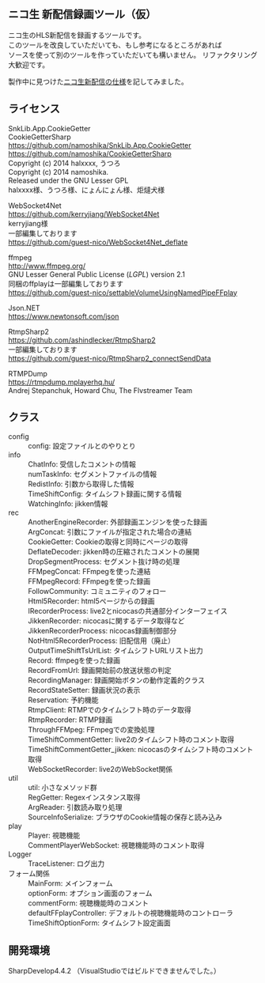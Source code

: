 ﻿﻿
## ニコ生 新配信録画ツール（仮）

ニコ生のHLS新配信を録画するツールです。  
このツールを改良していただいても、もし参考になるところがあれば  
ソースを使って別のツールを作っていただいても構いません。
リファクタリング大歓迎です。

製作中に見つけた[ニコ生新配信の仕様](siyou.md)を記してみました。

## ライセンス
SnkLib.App.CookieGetter  
CookieGetterSharp  
<https://github.com/namoshika/SnkLib.App.CookieGetter>  
<https://github.com/namoshika/CookieGetterSharp>  
Copyright (c) 2014 halxxxx, うつろ  
Copyright (c) 2014 namoshika.    
Released under the GNU Lesser GPL  
halxxxx様、うつろ様、にょんにょん様、炬燵犬様  

WebSocket4Net  
<https://github.com/kerryjiang/WebSocket4Net>  
kerryjiang様  
一部編集しております  
<https://github.com/guest-nico/WebSocket4Net_deflate>  

ffmpeg  
<http://www.ffmpeg.org/>  
GNU Lesser General Public License (_LGPL_) version 2.1  
同梱のffplayは一部編集しております  
<https://github.com/guest-nico/settableVolumeUsingNamedPipeFFplay>  

Json.NET  
<https://www.newtonsoft.com/json>  

RtmpSharp2  
<https://github.com/ashindlecker/RtmpSharp2>  
一部編集しております  
<https://github.com/guest-nico/RtmpSharp2_connectSendData>  

RTMPDump  
<https://rtmpdump.mplayerhq.hu/>  
Andrej Stepanchuk, Howard Chu, The Flvstreamer Team  

## クラス
<dl>
  <dt>config</dt>
  <dd>config: 設定ファイルとのやりとり</dd>
  
  <dt>info</dt>
  <dd>ChatInfo: 受信したコメントの情報</dd>
  <dd>numTaskInfo: セグメントファイルの情報</dd>
  <dd>RedistInfo: 引数から取得した情報</dd>
  <dd>TimeShiftConfig: タイムシフト録画に関する情報</dd>
  <dd>WatchingInfo: jikken情報</dd>
  
  <dt>rec</dt>
  <dd>AnotherEngineRecorder: 外部録画エンジンを使った録画</dd>
  <dd>ArgConcat: 引数にファイルが指定された場合の連結</dd>
  <dd>CookieGetter: Cookieの取得と同時にページの取得</dd>
  <dd>DeflateDecoder: jikken時の圧縮されたコメントの展開</dd>
  <dd>DropSegmentProcess: セグメント抜け時の処理</dd>
  <dd>FFMpegConcat: FFmpegを使った連結</dd>
  <dd>FFMpegRecord: FFmpegを使った録画</dd>
  <dd>FollowCommunity: コミュニティのフォロー</dd>
  <dd>Html5Recorder: html5ページからの録画</dd>
  <dd>IRecorderProcess: live2とnicocasの共通部分インターフェイス</dd>
  <dd>JikkenRecorder: nicocasに関するデータ取得など</dd>
  <dd>JikkenRecorderProcess: nicocas録画制御部分</dd>
  <dd>NotHtml5RecorderProcess: 旧配信用（廃止）</dd>
  <dd>OutputTimeShiftTsUrlList: タイムシフトURLリスト出力</dd>
  <dd>Record: ffmpegを使った録画</dd>
  <dd>RecordFromUrl: 録画開始前の放送状態の判定</dd>
  <dd>RecordingManager: 録画開始ボタンの動作定義的クラス</dd>
  <dd>RecordStateSetter: 録画状況の表示</dd>
  <dd>Reservation: 予約機能</dd>
  <dd>RtmpClient: RTMPでのタイムシフト時のデータ取得</dd>
  <dd>RtmpRecorder: RTMP録画</dd>
  <dd>ThroughFFMpeg: FFmpegでの変換処理</dd>
  <dd>TimeShiftCommentGetter: live2のタイムシフト時のコメント取得</dd>
  <dd>TimeShiftCommentGetter_jikken: nicocasのタイムシフト時のコメント取得</dd>
  <dd>WebSocketRecorder: live2のWebSocket関係</dd>
  
  <dt>util</dt>
  <dd>util: 小さなメソッド群</dd>
  <dd>RegGetter: Regexインスタンス取得</dd>
  <dd>ArgReader: 引数読み取り処理</dd>
  <dd>SourceInfoSerialize: ブラウザのCookie情報の保存と読み込み</dd>
  
  <dt>play</dt>
  <dd>Player: 視聴機能</dd>
  <dd>CommentPlayerWebSocket: 視聴機能時のコメント取得</dd>
  
  <dt>Logger</dt>
  <dd>TraceListener: ログ出力</dd>
  
  <dt>フォーム関係</dt>
  <dd>MainForm: メインフォーム</dd>
  <dd>optionForm: オプション画面のフォーム</dd>
  <dd>commentForm: 視聴機能時のコメント</dd>
  <dd>defaultFFplayController: デフォルトの視聴機能時のコントローラ</dd>
  <dd>TimeShiftOptionForm: タイムシフト設定画面</dd>
</dl>

## 開発環境
SharpDevelop4.4.2
（VisualStudioではビルドできませんでした。）
